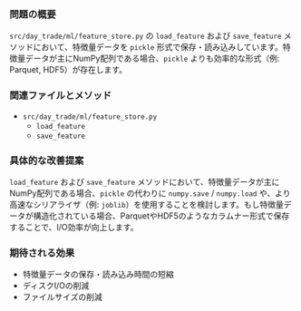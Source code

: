 ### 問題の概要
`src/day_trade/ml/feature_store.py` の `load_feature` および `save_feature` メソッドにおいて、特徴量データを `pickle` 形式で保存・読み込みしています。特徴量データが主にNumPy配列である場合、`pickle` よりも効率的な形式（例: Parquet, HDF5）が存在します。

### 関連ファイルとメソッド
- `src/day_trade/ml/feature_store.py`
    - `load_feature`
    - `save_feature`

### 具体的な改善提案
`load_feature` および `save_feature` メソッドにおいて、特徴量データが主にNumPy配列である場合、`pickle` の代わりに `numpy.save` / `numpy.load` や、より高速なシリアライザ（例: `joblib`）を使用することを検討します。もし特徴量データが構造化されている場合、ParquetやHDF5のようなカラムナー形式で保存することで、I/O効率が向上します。

### 期待される効果
- 特徴量データの保存・読み込み時間の短縮
- ディスクI/Oの削減
- ファイルサイズの削減

